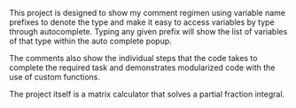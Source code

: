 This project is designed to show my comment regimen using variable name prefixes to denote the type and make it easy to access variables by type through autocomplete. 
Typing any given prefix will show the list of variables of that type within the auto complete popup.

The comments also show the individual steps that the code takes to complete the required task and demonstrates modularized code with the use of custom functions.

The project itself is a matrix calculator that solves a partial fraction integral.
